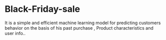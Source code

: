 # Black-Friday-sale
It is a simple and efficient machine learning model for predicting customers behavior on the basis of his past purchase , Product characteristics and user info.. 
